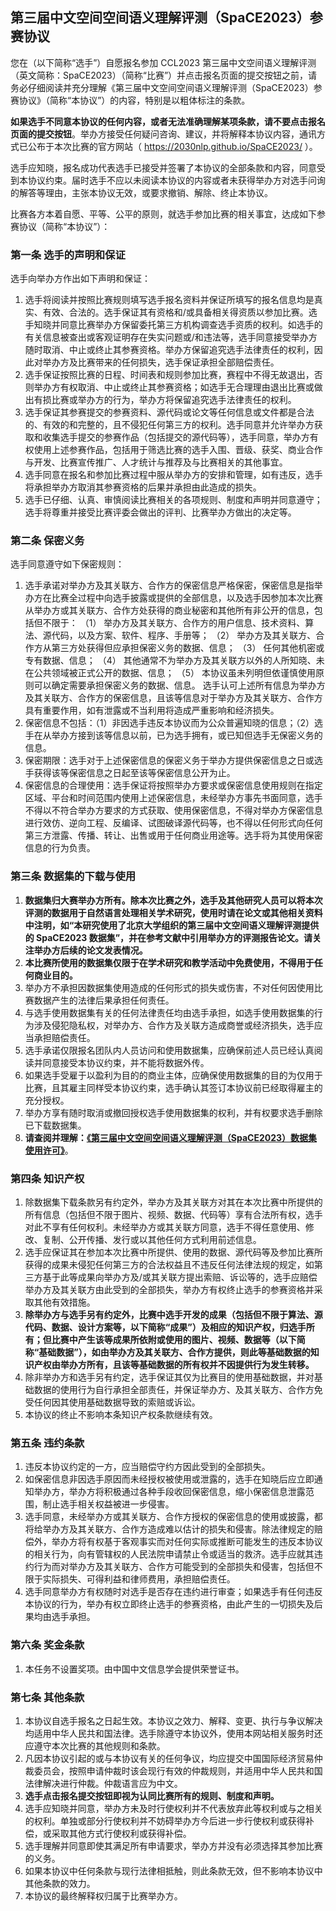 
## 第三届中文空间空间语义理解评测（SpaCE2023）参赛协议

您在（以下简称“选手”）自愿报名参加 CCL2023 第三届中文空间语义理解评测（英文简称：SpaCE2023）（简称“比赛”）并点击报名页面的提交按钮之前，请务必仔细阅读并充分理解《第三届中文空间空间语义理解评测（SpaCE2023）参赛协议》（简称“本协议”）的内容，特别是以粗体标注的条款。

**如果选手不同意本协议的任何内容，或者无法准确理解某项条款，请不要点击报名页面的提交按钮**。举办方接受任何疑问咨询、建议，并将解释本协议内容，通讯方式已公布于本次比赛的官方网站（ https://2030nlp.github.io/SpaCE2023/ ）。

选手应知晓，报名成功代表选手已接受并签署了本协议的全部条款和内容，同意受到本协议约束。届时选手不应以未阅读本协议的内容或者未获得举办方对选手问询的解答等理由，主张本协议无效，或要求撤销、解除、终止本协议。

比赛各方本着自愿、平等、公平的原则，就选手参加比赛的相关事宜，达成如下参赛协议（简称“本协议”）：

### 第一条 选手的声明和保证

选手向举办方作出如下声明和保证：

1. 选手将阅读并按照比赛规则填写选手报名资料并保证所填写的报名信息均是真实、有效、合法的。选手保证其有资格和/或具备相关得资质以参加比赛。选手知晓并同意比赛举办方保留委托第三方机构调查选手资质的权利。如选手的有关信息被查出或客观证明存在失实问题或/和违法等，选手同意接受举办方随时取消、中止或终止其参赛资格。举办方保留追究选手法律责任的权利，因此对举办方及比赛带来的任何损失，选手保证承担全部赔偿责任。
2. 选手保证按照比赛的日程、时间表和规则参加比赛，赛程中不得无故退出，否则举办方有权取消、中止或终止其参赛资格；如选手无合理理由退出比赛或做出有损比赛或举办方的行为，举办方将保留追究选手法律责任的权利。
4. 选手保证其参赛提交的参赛资料、源代码或论文等任何信息或文件都是合法的、有效的和完整的，且不侵犯任何第三方的权利。选手同意并允许举办方获取和收集选手提交的参赛作品（包括提交的源代码等），选手同意，举办方有权使用上述参赛作品，包括用于筛选比赛的选手入围、晋级、获奖、商业合作与开发、比赛宣传推广、人才统计与推荐及与比赛相关的其他事宜。
5. 选手同意在报名和参加比赛过程中服从举办方的安排和管理，如有违反，选手将承担举办方取消其参赛资格的后果并承担由此造成的损失。
12. 选手已仔细、认真、审慎阅读比赛相关的各项规则、制度和声明并同意遵守；选手将尊重并接受比赛评委会做出的评判、比赛举办方做出的决定等。



### 第二条 保密义务

选手同意遵守如下保密规则：

1. 选手承诺对举办方及其关联方、合作方的保密信息严格保密，保密信息是指举办方在比赛全过程中向选手披露或提供的全部信息，以及选手因参加本次比赛从举办方或其关联方、合作方处获得的商业秘密和其他所有非公开的信息，包括但不限于：
（1） 举办方及其关联方、合作方的用户信息、技术资料、算法、源代码，以及方案、软件、程序、手册等；
（2） 举办方及其关联方、合作方从第三方处获得但应承担保密义务的数据、信息；
（3） 任何其他机密或专有数据、信息；
（4） 其他通常不为举办方及其关联方以外的人所知晓、未在公共领域被正式公开的数据、信息；
（5） 本协议虽未列明但依谨慎使用原则可以确定需要承担保密义务的数据、信息。
选手认可上述所有信息为举办方及其关联方、合作方的保密信息，且该等信息对于举办方及其关联方、合作方具有重要作用，如有泄露或不当利用将造成严重影响和经济损失。
2. 保密信息不包括：（1）非因选手违反本协议而为公众普遍知晓的信息；（2）选手在从举办方接到该等信息以前，已为选手拥有，或已知但选手无保密义务的信息。
3. 保密期限：选手对于上述保密信息的保密义务于举办方提供保密信息之日或选手获得该等保密信息之日起至该等保密信息公开为止。
4. 保密信息的合理使用：选手保证将按照举办方要求或保密信息使用规则在指定区域、平台和时间范围内使用上述保密信息，未经举办方事先书面同意，选手不得以不符合举办方要求的方式获取、使用保密信息，不得对举办方保密信息进行效仿、逆向工程、反编译、试图破译源代码等，也不得以任何形式向任何第三方泄露、传播、转让、出售或用于任何商业用途等。选手将为其使用保密信息的行为负责。



### 第三条 数据集的下载与使用

1. **数据集归大赛举办方所有。除本次比赛之外，选手及其他研究人员可以将本次评测的数据用于自然语言处理相关学术研究，使用时请在论文或其他相关资料中注明，如“本研究使用了北京大学组织的第三届中文空间语义理解评测提供的 SpaCE2023 数据集”，并在参考文献中引用举办方的评测报告论文。请关注举办方后续的论文发表情况。**
2. **本比赛所使用的数据集仅限于在学术研究和教学活动中免费使用，不得用于任何商业目的。**
3. 举办方不承担因数据集使用造成的任何形式的损失或伤害，不对任何因使用比赛数据产生的法律后果承担任何责任。
4. 与选手使用数据集有关的任何法律责任均由选手承担，如选手使用数据集的行为涉及侵犯隐私权，对举办方、合作方及关联方造成商誉或经济损失，选手应当承担赔偿责任。
5. 选手承诺仅限报名团队内人员访问和使用数据集，应确保前述人员已经认真阅读并同意接受本协议约束，并不能将数据外传。
6. 如果选手受雇于以盈利为目的的商业主体，应确保使用数据集的目的为仅用于比赛，且其雇主同样受本协议约束，选手确认其签订本协议前已经取得雇主的充分授权。
7. 举办方享有随时取消或撤回授权选手使用数据集的权利，并有权要求选手删除已下载数据集。
8. **请查阅并理解：<a href="https://github.com/2030NLP/SpaCE2023/blob/main/agreements/LICENSE.md" target="_blank">《第三届中文空间空间语义理解评测（SpaCE2023）数据集使用许可》**</a>。



### 第四条 知识产权

1. 除数据集下载条款另有约定外，举办方及其关联方对其在本次比赛中所提供的所有信息（包括但不限于图片、视频、数据、代码等）享有合法所有权，选手对此不享有任何权利。未经举办方或其关联方同意，选手不得任意使用、修改、复制、公开传播、发行或以其他任何方式利用前述信息。
2. 选手应保证其在参加本次比赛中所提供、使用的数据、源代码等及参加比赛所获得的成果未侵犯任何第三方的合法权益且不违反任何法律法规的规定，如第三方基于此等成果向举办方及/或其关联方提出索赔、诉讼等的，选手应赔偿举办方及其关联方由此受到的全部损失，举办方有权终止选手的参赛资格并采取其他有效措施。
3. **除举办方与选手另有约定外，比赛中选手开发的成果（包括但不限于算法、源代码、数据、设计方案等，以下简称“成果”）及相应的知识产权，归选手所有；但比赛中产生该等成果所依附或使用的图片、视频、数据等（以下简称“基础数据”），如由举办方及其关联方、合作方提供，则此等基础数据的知识产权由举办方所有，且该等基础数据的所有权并不因提供行为发生转移。**
4. 除非举办方和选手另有约定，选手保证其仅为比赛目的使用基础数据，并对基础数据的使用行为自行承担全部责任，并保证举办方、及其关联方、合作方免受任何因其使用基础数据导致的索赔或诉讼。
5. 本协议的终止不影响本条知识产权条款继续有效。



### 第五条 违约条款

1. 违反本协议约定的一方，应当赔偿守约方因此受到的全部损失。
2. 如保密信息非因选手原因而未经授权被使用或泄露的，选手在知晓后应立即通知举办方，举办方将积极通过各种手段收回保密信息，缩小保密信息泄露范围，制止选手相关权益被进一步侵害。
3. 选手同意，未经举办方或其关联方、合作方授权的保密信息的使用或披露，都将给举办方及其关联方、合作方造成难以估计的损失和侵害。除法律规定的赔偿外，举办方将有权基于客观事实而对任何实际或推断可能发生的违反本协议的相关行为，向有管辖权的人民法院申请禁止令或适当的救济。选手应就其违约行为而对举办方及其关联方、合作方可能受到的全部损失和侵害，包括但不限于实际损失、可得利益和律师费用，承担赔偿责任。
4. 选手同意举办方有权随时对选手是否存在违约进行审查；如果选手有任何违反本协议的行为，举办有权立即终止选手的参赛资格，由此产生的一切损失及后果均由选手承担。



### 第六条 奖金条款

1. 本任务不设置奖项。由中国中文信息学会提供荣誉证书。



### 第七条 其他条款

1. 本协议自选手报名之日起生效。本协议之效力、解释、变更、执行与争议解决均适用中华人民共和国法律。选手除遵守本协议外，使用本网站相关服务时还应遵守本次比赛的其他规则和条款。
2. 凡因本协议引起的或与本协议有关的任何争议，均应提交中国国际经济贸易仲裁委员会，按照申请仲裁时该会现行有效的仲裁规则，并适用中华人民共和国法律解决进行仲裁。仲裁语言应为中文。
3. **选手点击报名提交按钮即视为认同比赛所有的规则、制度和声明。**
4. 选手应知晓并同意，举办方未及时行使权利并不代表放弃此等权利或与之相关的权利。单独或部分行使权利并不妨碍举办方今后进一步行使权利或获得补偿，或采取其他方式行使权利或获得补偿。
5. 选手理解并同意即使其满足所有申请要求，举办方并没有必须选择其参加比赛的义务。
6. 如果本协议中任何条款与现行法律相抵触，则此条款无效，但不影响本协议中其他条款的效力。
7. 本协议的最终解释权归属于比赛举办方。
